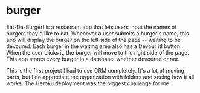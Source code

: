 # burger

Eat-Da-Burger! is a restaurant app that lets users input the names of burgers they'd like to eat. Whenever a user submits a burger's name, this app will display the burger on the left side of the page -- waiting to be devoured.
Each burger in the waiting area also has a Devour it! button. When the user clicks it, the burger will move to the right side of the page.
This app stores every burger in a database, whether devoured or not.

This is the first project I had to use ORM completely. It's a lot of moving parts, but I do appreciate the organization with folders and seeing how it all works. The Heroku deployment was the biggest challenge for me.


